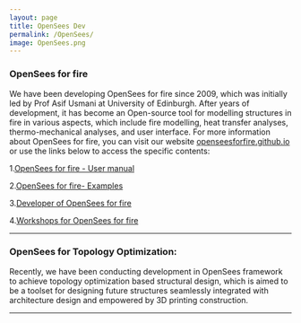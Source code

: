 ```yaml
---
layout: page
title: OpenSees Dev
permalink: /OpenSees/
image: OpenSees.png
---
```


### OpenSees for fire
We have been developing OpenSees for fire since 2009, which was initially led by Prof Asif Usmani at University of Edinburgh. After years of development, it has become an Open-source tool for modelling structures in fire in various aspects, which include fire modelling, heat transfer analyses, thermo-mechanical analyses, and user interface. For more information about OpenSees for fire, you can visit our website [openseesforfire.github.io](http://openseesforfire.github.io/) or use the links below to access the specific contents:

1.[OpenSees for fire - User manual](http://openseesforfire.github.io/user.html)

2.[OpenSees for fire- Examples](http://openseesforfire.github.io/Subpages/examples.html)

3.[Developer of OpenSees for fire](http://openseesforfire.github.io/developer.html)

4.[Workshops for OpenSees for fire](http://openseesforfire.github.io/workshop.html)

***

### OpenSees for Topology Optimization: 
Recently, we have been conducting development in OpenSees framework to achieve topology optimization based structural design, which is aimed to be a toolset for designing future structures seamlessly integrated with architecture design and empowered by 3D printing construction. 





***

